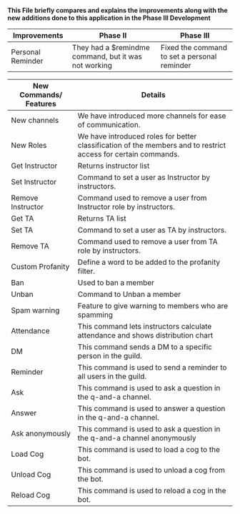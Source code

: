 
**This File briefly compares and explains the improvements along with the new additions done to this application in the Phase III Development**

|  Improvements | Phase II  | Phase III |
| ------------ | ------------ | ------------ |
| Personal Reminder| They had a $remindme command, but it was not working| Fixed the command to set a personal reminder|



|  New Commands/ Features | Details |
| ------------ |------------ |
| New channels | We have introduced more channels for ease of communication.|
| New Roles | We have introduced roles for better classification of the members and to restrict access for certain commands. |
| Get Instructor  | Returns instructor list |
| Set Instructor | Command to set a user as Instructor by instructors. |
| Remove Instructor | Command used to remove a user from Instructor role by instructors.  |
| Get TA |Returns TA list|
| Set TA | Command to set a user as TA by instructors.|
| Remove TA | Command used to remove a user from TA role by instructors.|
| Custom Profanity | Define a word to be added to the profanity filter. |
|Ban| Used to ban a member|
|Unban| Command to Unban a member|
|Spam warning| Feature to give warning to members who are spamming|
|Attendance| This command lets instructors calculate attendance and shows distribution chart|
| DM |This command sends a DM to a specific person in the guild. |
|Reminder| This command is used to send a reminder to all users in the guild.|
|Ask| This command is used to ask a question in the q-and-a channel.|
|Answer| This command is used to answer a question in the q-and-a channel.|
|Ask anonymously| This command is used to ask a question in the q-and-a channel anonymously|
|Load Cog| This command is used to load a cog to the bot.|
|Unload Cog| This command is used to unload a cog from the bot.|
|Reload Cog| This command is used to reload a cog in the bot.|
